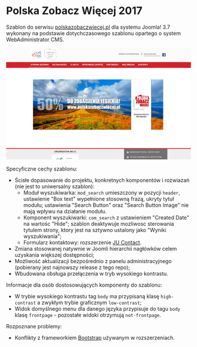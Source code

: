 # Polska Zobacz Więcej 2017
Szablon do serwisu [polskazobaczwiecej.pl][1] dla systemu Joomla! 3.7 wykonany na podstawie dotychczasowego szablonu opartego o system WebAdministrator CMS.

![Podgląd szablonu](template_preview.png)

Specyficzne cechy szablonu:
* Ścisłe dopasowanie do projektu, konkretnych komponentów i rozwiazań (nie jest to uniwersalny szablon):
  * Moduł wyszukiwarka: `mod_search` umieszczony w pozycji `header`, ustawienie "Box text" wypełnione stosowną frazą, ukryty tytuł modułu; ustawienia "Search Button" oraz "Search Button Image" nie mają wpływu na działanie modułu.
  * Komponent wyszukiwarki: `com_search` z ustawieniem "Created Date" na wartośc "Hide"; szablon deaktywuje mozliwosc sterowania tytulem strony, ktory jest na sztywno ustalony jako "Wyniki wyszukiwania";
  * Formularz kontaktowy: rozszerzenie [JU Contact][2].
* Zmiana stosowanej natywnie w Joomli hierarchii nagłówków celem uzyskania większej dostępności;
* Możliwość aktualizacji bezpośrednio z panelu administracyjnego (pobierany jest najnowszy release z tego repo);
* Wbudowana obsługa przełączenia w tryb wysokiego kontrastu.

Informacje dla osób dostosowujących komponenty do szablonu:
* W trybie wysokiego kontrastu tag `body` ma przypisaną klasę `high-contrast` a zwykłym trybie graficznym `low-contrast`;
* Widok domyślnego menu dla danego języka przypisuje do tagu `body` klasę `frontpage` - pozostałe widoki otrzymują `not-frontpage`.

Rozpoznane problemy:
* Konflikty z frameworkiem [Bootstrap][3] używanym w rozszerzeniach.

[1]:http://www.polskazobaczwiecej.pl
[2]:https://extensions.joomla.org/extension/contacts-and-feedback/contact-forms/ju-contact/
[3]:http://getbootstrap.com/
